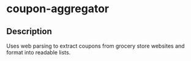 # coupon-aggregator
## Description
Uses web parsing to extract coupons from grocery store websites and format into readable lists.
